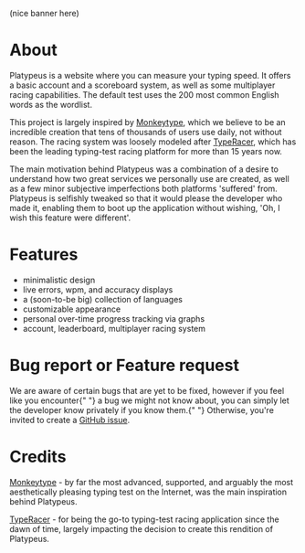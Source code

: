 (nice banner here)
<br />

# About

Platypeus is a website where you can measure your typing speed. It offers a basic account and a scoreboard system, as well as some multiplayer racing capabilities. The default test uses the 200 most common English words as the wordlist.

This project is largely inspired by [Monkeytype](https://monkeytype.com), which we believe to be an incredible creation that tens of thousands of users use daily, not without reason. The racing system was loosely modeled after [TypeRacer](https://play.typeracer.com), which has been the leading typing-test racing platform for more than 15 years now.

The main motivation behind Platypeus was a combination of a desire to understand how two great services we personally use are created, as well as a few minor subjective imperfections both platforms 'suffered' from. Platypeus is selfishly tweaked so that it would please the developer who made it, enabling them to boot up the application without wishing, 'Oh, I wish this feature were different'.

# Features

- minimalistic design
- live errors, wpm, and accuracy displays
- a (soon-to-be big) collection of languages
- customizable appearance
- personal over-time progress tracking via graphs
- account, leaderboard, multiplayer racing system

# Bug report or Feature request

We are aware of certain bugs that are yet to be fixed, however if you feel like you encounter{" "}
a bug we might not know about, you can simply let the developer know privately if you know them.{" "}
Otherwise, you're invited to create a [GitHub issue](https://github.com/dsrtmc/platypeus/issues).

# Credits

[Monkeytype](https://monkeytype.com) - by far the most advanced, supported, and arguably the most aesthetically pleasing typing test on the Internet, was the main inspiration behind Platypeus.

[TypeRacer](https://play.typeracer.com) - for being the go-to typing-test racing application since the dawn of time, largely impacting the decision to create this rendition of Platypeus.
